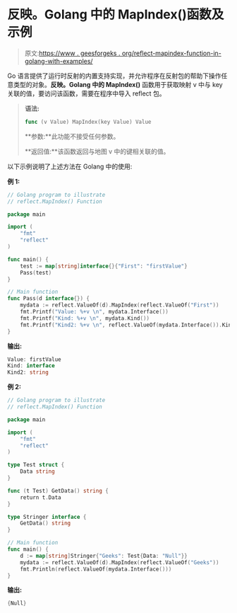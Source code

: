 # 反映。Golang 中的 MapIndex()函数及示例

> 原文:[https://www . geesforgeks . org/reflect-mapindex-function-in-golang-with-examples/](https://www.geeksforgeeks.org/reflect-mapindex-function-in-golang-with-examples/)

Go 语言提供了运行时反射的内置支持实现，并允许程序在反射包的帮助下操作任意类型的对象。**反映。Golang 中的 MapIndex()** 函数用于获取映射 v 中与 key 关联的值，要访问该函数，需要在程序中导入 reflect 包。

> **语法:**
> 
> ```go
> func (v Value) MapIndex(key Value) Value
> 
> ```
> 
> **参数:**此功能不接受任何参数。
> 
> **返回值:**该函数返回与地图 v 中的键相关联的值。

以下示例说明了上述方法在 Golang 中的使用:

**例 1:**

```go
// Golang program to illustrate
// reflect.MapIndex() Function

package main

import (
    "fmt"
    "reflect"
)

func main() {
    test := map[string]interface{}{"First": "firstValue"}
    Pass(test)
}

// Main function
func Pass(d interface{}) {
    mydata := reflect.ValueOf(d).MapIndex(reflect.ValueOf("First"))
    fmt.Printf("Value: %+v \n", mydata.Interface())
    fmt.Printf("Kind: %+v \n", mydata.Kind())
    fmt.Printf("Kind2: %+v \n", reflect.ValueOf(mydata.Interface()).Kind())
}
```

**输出:**

```go
Value: firstValue 
Kind: interface 
Kind2: string 

```

**例 2:**

```go
// Golang program to illustrate
// reflect.MapIndex() Function

package main

import (
    "fmt"
    "reflect"
)

type Test struct {
    Data string
}

func (t Test) GetData() string {
    return t.Data
}

type Stringer interface {
    GetData() string
}

// Main function
func main() {
    d := map[string]Stringer{"Geeks": Test{Data: "Null"}}
    mydata := reflect.ValueOf(d).MapIndex(reflect.ValueOf("Geeks"))
    fmt.Println(reflect.ValueOf(mydata.Interface()))
}
```

**输出:**

```go
{Null}

```